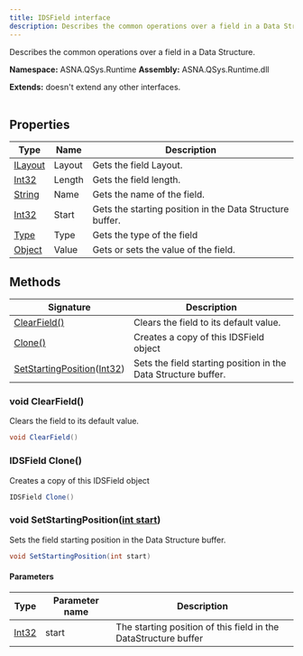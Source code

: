 ```yaml
---
title: IDSField interface
description: Describes the common operations over a field in a Data Structure.
---
```


Describes the common operations over a field in a Data Structure.

**Namespace:** ASNA.QSys.Runtime
**Assembly:** ASNA.QSys.Runtime.dll

**Extends:** doesn't extend any other interfaces.
<br>
<br>

## Properties

| Type | Name | Description
| --- | --- | --- 
| [ILayout](/reference/runtime/qsys-runtime/i-layout.html) | Layout | Gets the field Layout. |
| [Int32](https://learn.microsoft.com/en-us/dotnet/csharp/language-reference/builtin-types/integral-numeric-types) | Length | Gets the field length. |
| [String](https://learn.microsoft.com/en-us/dotnet/api/system.string?view=net-8.0) | Name | Gets the name of the field. |
| [Int32](https://learn.microsoft.com/en-us/dotnet/csharp/language-reference/builtin-types/integral-numeric-types) | Start | Gets the starting position in the Data Structure buffer. |
| [Type](https://docs.microsoft.com/en-us/dotnet/api/system.type) | Type | Gets the type of the field |
| [Object](https://docs.microsoft.com/en-us/dotnet/api/system.object) | Value | Gets or sets the value of the field. |

## Methods

| Signature | Description |
| --- | --- |
| [ClearField()](#void-clearfield) | Clears the field to its default value.
| [Clone()](#idsfield-clone) | Creates a copy of this IDSField object
| [SetStartingPosition](#void-setstartingpositionint-start)([Int32](https://docs.microsoft.com/en-us/dotnet/api/system.int32)) | Sets the field starting position in the Data Structure buffer.

### void ClearField()

Clears the field to its default value.

```cs
void ClearField()
```

### IDSField Clone()

Creates a copy of this IDSField object

```cs
IDSField Clone()
```

### void SetStartingPosition([int start](https://learn.microsoft.com/en-us/dotnet/csharp/language-reference/builtin-types/integral-numeric-types))

Sets the field starting position in the Data Structure buffer.

```cs
void SetStartingPosition(int start)
```

#### Parameters

| Type | Parameter name | Description
| --- | --- | ---
| [Int32](https://docs.microsoft.com/en-us/dotnet/api/system.int32) | start | The starting position of this field in the DataStructure buffer
